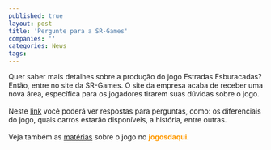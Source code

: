 ```yaml
---
published: true
layout: post
title: 'Pergunte para a SR-Games'
companies: ''
categories: News
tags: 
---
```

Quer saber mais detalhes sobre a produ&ccedil;&atilde;o do jogo Estradas Esburacadas? Ent&atilde;o, entre no site da SR-Games. O site da empresa acaba de receber uma nova &aacute;rea, espec&iacute;fica para os jogadores tirarem suas d&uacute;vidas sobre o jogo.<br /><br />Neste <a href="http://www.srgames.com.br/Pagina_Comentarios.htm" target="_blank">link</a>
 voc&ecirc; poder&aacute; ver respostas para perguntas, como: os diferenciais do jogo, quais carros estar&atilde;o dispon&iacute;veis, a hist&oacute;ria, entre outras.<br /><br />Veja tamb&eacute;m as <a href="{{ site.baseurl }}/index.php?p=cl&amp;t=search&amp;query=estradas+esburacadas">mat&eacute;rias</a>
 sobre o jogo no <span style="color: rgb(255, 153, 0); font-weight: bold;">jogosdaqui</span>.
